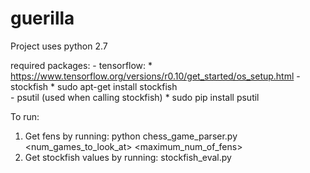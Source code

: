 # guerilla
Project uses python 2.7

required packages:
    - tensorflow:
        * https://www.tensorflow.org/versions/r0.10/get_started/os_setup.html
    - stockfish
        * sudo apt-get install stockfish  
    - psutil (used when calling stockfish)
        * sudo pip install psutil

To run:
1. Get fens by running: python chess_game_parser.py <num_games_to_look_at> <maximum_num_of_fens>
2. Get stockfish values by running: stockfish_eval.py

